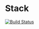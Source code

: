 # Stack

[![Build Status](https://travis-ci.org/Niyaz97/Stack.svg?branch=stage_2)](https://travis-ci.org/Niyaz97/Stack)
